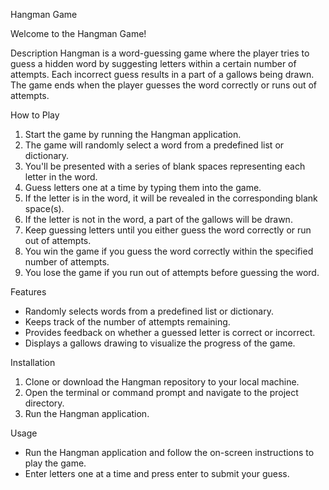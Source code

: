 Hangman Game

Welcome to the Hangman Game!

Description
Hangman is a word-guessing game where the player tries to guess a hidden word by suggesting letters within a certain number of attempts. Each incorrect guess results in a part of a gallows being drawn. The game ends when the player guesses the word correctly or runs out of attempts.

How to Play
1. Start the game by running the Hangman application.
2. The game will randomly select a word from a predefined list or dictionary.
3. You'll be presented with a series of blank spaces representing each letter in the word.
4. Guess letters one at a time by typing them into the game.
5. If the letter is in the word, it will be revealed in the corresponding blank space(s).
6. If the letter is not in the word, a part of the gallows will be drawn.
7. Keep guessing letters until you either guess the word correctly or run out of attempts.
8. You win the game if you guess the word correctly within the specified number of attempts.
9. You lose the game if you run out of attempts before guessing the word.

Features
- Randomly selects words from a predefined list or dictionary.
- Keeps track of the number of attempts remaining.
- Provides feedback on whether a guessed letter is correct or incorrect.
- Displays a gallows drawing to visualize the progress of the game.

Installation
1. Clone or download the Hangman repository to your local machine.
2. Open the terminal or command prompt and navigate to the project directory.
3. Run the Hangman application.

Usage
- Run the Hangman application and follow the on-screen instructions to play the game.
- Enter letters one at a time and press enter to submit your guess.